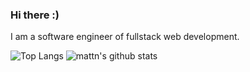 ### Hi there :)

<!--
**crispgm/crispgm** is a ✨ _special_ ✨ repository because its `README.md` (this file) appears on your GitHub profile.

Here are some ideas to get you started:

- 🔭 I’m currently working on ...
- 🌱 I’m currently learning ...
- 👯 I’m looking to collaborate on ...
- 🤔 I’m looking for help with ...
- 💬 Ask me about ...
- 📫 How to reach me: ...
- 😄 Pronouns: ...
- ⚡ Fun fact: ...
-->

I am a software engineer of fullstack web development.

![Top Langs](https://github-readme-stats.vercel.app/api/top-langs/?username=crispgm&hide=html)
![mattn's github stats](https://github-readme-stats.vercel.app/api?username=crispgm&show_icons=true&count_private=true&line_height=34)
